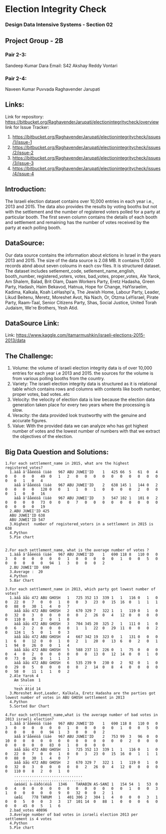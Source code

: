 # Election Integrity Check
### Design Data Intensive Systems - Section 02
## Project Group - 2B
  ### Pair 2-3:
  Sandeep Kumar Dara
  Email: S42
  Akshay Reddy Vontari
  ### Pair 2-4:
  Naveen Kumar Puvvada
  Raghavender Jarupati
## Links:
Link for repository: https://bitbucket.org/RaghavenderJarupati/electionintegritycheck/overview
link for Issue Tracker:
1. https://bitbucket.org/RaghavenderJarupati/electionintegritycheck/issues/1/issue-1
2. https://bitbucket.org/RaghavenderJarupati/electionintegritycheck/issues/2/issue-2
3. https://bitbucket.org/RaghavenderJarupati/electionintegritycheck/issues/3/issue-3
4. https://bitbucket.org/RaghavenderJarupati/electionintegritycheck/issues/4/issue-4
## Introduction:
The Israeli election dataset contains over 10,000 entries in each year i.e., 2013 and 2015. The data also provides the results by voting booths but not with the settlement and the number of registered voters polled for a party at particular booth. The first seven column contains the details of each booth and settlement and remaining has the number of votes received by the party at each polling booth.
## DataSource:
  Our data source contains the information about elctions in Israel in the years 2013 and 2015. The size of the data source is 2.08 MB. It contains 11,000 records abnd about seven coloums in each csv files. It is structured dataset. The dataset includes setlement_code, setlement_name_english, booth_number, registered_voters, votes, bad_votes, proper_votes, Ale Yarok, Am Shalem, Balad, Brit Olam, Daam Workers Party, Eretz Hadasha, Green Party, Hadash, Haim Bekavod, Hatnua, Hope for Change, HaYisraelim, Kadima, Kalkala, Koah LeHashpi'a, The Jewish Home, Labour Party, Leader, Likud Beitenu, Meretz, Moreshet Avot, Na Nach, Or, Otzma LeYisrael, Pirate Party, Raam-Taal, Senior Citizens Party, Shas, Social Justice, United Torah Judaism, We're Brothers, Yesh Atid.
## DataSource Link:
Link: https://www.kaggle.com/itamarmushkin/israeli-elections-2015-2013/data
## The Challenge:
  1. Volume: the volume of israeli election integrity data is of over 10,000 entries for each year i.e 2013 and 2015. the sources for the volume is from various polling booths from the country.
  2. Variety: The israeli election integrity data is structured as it is relational table which contains rows and columns with contents like booth number, proper votes, bad votes..etc
  3. Velocity: the velocity of election data is low because the election data generation taken place for every two years where the processing is slow.
  4. Veracity: the data provided look trustworthy with the genuine and accurate figures.
  5. Value: With the provided data we can analyze who has got highest number of votes and the lowest number of numbers with that we extract the objectives of the election.
## Big Data Question and Solutions:
    1.For each settlement_name in 2015, what are the highest registered_votes?
      1.àáå â'ååééòã (ùáè	967	ABU JUWEI'ID	1	425	66	5	61	0	4	0	0	0	0	49	0	1	2	0	0	0	0	0	0	0	0	0	0	0	0	1	0	4
        àáå â'ååééòã (ùáè	967	ABU JUWEI'ID	2	638	145	1	144	0	2	0	0	0	0	120	0	0	1	1	0	1	0	0	0	0	2	0	0	0	1	0	0	16
        àáå â'ååééòã (ùáè	967	ABU JUWEI'ID	3	547	102	1	101	0	2	0	0	0	0	73	0	0	0	7	0	0	0	0	0	0	0	0	0	0	0	0	0	19
      2.ABU JUWEI'ID 425
      ABU JUWEI'ID 638
      ABU JUWEI'ID 547
      3.Highest  number of registered_voters in a settlement in 2015 is 638
      4.Python
      5.Pie chart 


    2.For each settlement_name, what is the average number of votes ?
      1.àáå â'ååééòã (ùáè	967	ABU JUWEI'ID	1	690	118	8	110	0	0	3	0	0	0	0	0	0	1	0	0	0	0	0	1	0	0	5	0	0	0	0	0	0	94	1	3	0	0	0	2
      2.BU JUWEI'ID  690
      3.Average :  20
      4.Python
      5.Bar Chart
 
    3.For each settlement_name in 2013, which party got lowest number of votes?
      1.àáå âåù	472	ABU GHOSH	1	725	352	13	339	1	1	116	0	1	0	0	22	0	7	0	0	1	0	0	3	23	0	15	16	0	1	1	1	0	88	0	30	1	4	0	7
        àáå âåù	472	ABU GHOSH	2	670	329	7	322	1	1	119	0	1	0	0	32	0	3	0	0	0	0	0	2	26	0	4	12	0	0	0	0	0	110	0	8	2	0	1	0
        àáå âåù	472	ABU GHOSH	3	704	345	20	325	2	1	111	0	1	0	0	6	2	2	0	0	0	0	1	1	22	0	29	11	0	0	0	2	0	124	1	5	0	1	0	3
        àáå âåù	472	ABU GHOSH	4	667	342	19	323	0	1	131	0	0	0	1	6	0	12	0	0	1	0	2	1	20	0	13	6	0	2	0	1	1	94	0	26	0	0	1	4
        àáå âåù	472	ABU GHOSH	5	588	237	11	226	0	1	75	0	0	0	0	4	0	2	0	0	0	0	0	0	13	0	12	14	0	0	1	0	0	73	0	26	0	1	1	3
        àáå âåù	472	ABU GHOSH	6	535	239	9	230	0	2	92	0	1	0	0	29	0	5	0	0	0	0	0	2	14	0	8	4	0	0	0	0	0	58	0	11	1	1	0	2
      2.Ale Yarok 4
        Am Shalem  1
          ......
        Yesh Atid 14
      3.Moreshet Avot,Leader, Kalkala, Eretz Hadasha are the parties got lowest number of votes in ABU GHOSH settlement in 2013
      4.Python
      5.Sorted Bar Chart
  
    4.For each settlement_name,what is the average number of bad votes in 2013 israeli election?
      1.àáå â'ååééòã (ùáè	967	ABU JUWEI'ID	1	690	118	8	110	0	0	3	0	0	0	0	0	0	1	0	0	0	0	0	1	0	0	5	0	0	0	0	0	0	94	1	3	0	0	0	2
        àáå â'ååééòã (ùáè	967	ABU JUWEI'ID	2	753	99	3	96	0	0	10	0	0	0	0	0	0	0	0	0	0	0	0	0	2	0	0	0	0	0	0	0	0	83	0	1	0	0	0	0
        àáå âåù	472	ABU GHOSH	1	725	352	13	339	1	1	116	0	1	0	0	22	0	7	0	0	1	0	0	3	23	0	15	16	0	1	1	1	0	88	0	30	1	4	0	7
        àáå âåù	472	ABU GHOSH	2	670	329	7	322	1	1	119	0	1	0	0	32	0	3	0	0	0	0	0	2	26	0	4	12	0	0	0	0	0	110	0	8	2	0	1	0
        ...............................
        ...............................
        úøàáéï à-öàðò(éùå	1346	TARABIN AS-SANI	1	154	54	1	53	0	0	4	0	0	0	0	0	0	0	0	0	0	0	0	1	0	0	3	1	0	0	0	0	0	9	0	32	0	0	2	1
        úøåí	778	TARUM	1	401	306	2	304	1	4	0	0	0	3	1	0	0	5	0	0	3	3	17	101	14	0	88	1	0	0	0	6	0	0	0	45	0	5	1	6
      2.bad_votes 40896
      3.Average number of bad votes in israeli election 2013 per settlement is 4 votes
      4.Python
      5.Pie chart